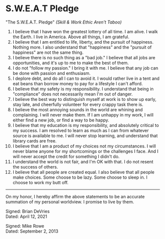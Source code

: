 # S.W.E.A.T Pledge

"The S.W.E.A.T. Pledge" _(Skill & Work Ethic Aren't Taboo)_

1.  I believe that I have won the greatest lottery of all time. I am alive. I walk the Earth. I live in America. Above all things, I am grateful.
2.  I believe that I am entitled to life, liberty, and the pursuit of happiness. Nothing more. I also understand that "happiness" and the "pursuit of happiness" are not the same thing.
3.  I believe there is no such thing as a "bad job." I believe that all jobs are opportunities, and it's up to me to make the best of them.
4.  I do not "follow my passion." I bring it with me. I believe that any job can be done with passion and enthusiasm.
5.  I deplore debt, and do all I can to avoid it. I would rather live in a tent and eat beans than borrow money to pay for a lifestyle I can't afford.
6.  I believe that my safety is my responsibility. I understand that being in "compliance" does not necessarily mean I'm out of danger.
7.  I believe the best way to distinguish myself at work is to show up early, stay late, and cheerfully volunteer for every crappy task there is.
8.  I believe the most annoying sounds in the world are whining and complaining. I will never make them. If I am unhappy in my work, I will either find a new job, or find a way to be happy.
9.  I believe that my education is my responsibility, and absolutely critical to my success. I am resolved to learn as much as I can from whatever source is available to me. I will never stop learning, and understand that library cards are free.
10. I believe that I am a product of my choices not my circumstances. I will never blame anyone for my shortcomings or the challenges I face. And I will never accept the credit for something I didn't do.
11. I understand the world is not fair, and I'm OK with that. I do not resent the success of others.
12. I believe that all people are created equal. I also believe that all people make choices. Some choose to be lazy. Some choose to sleep in. I choose to work my butt off.

---

On my honor, I hereby affirm the above statements to be an accurate summation of my personal worldview. I promise to live by them.

Signed: Brian DeVries  
Dated: April 12, 2021

Signed: Mike Rowe  
Dated: September 2, 2013
